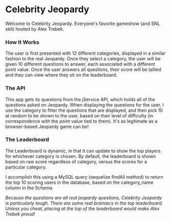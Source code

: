 # Celebrity Jeopardy 

Welcome to Celebrity Jeopardy. Everyone's favorite gameshow (and SNL skit) hosted by Alex Trebek. 

### How It Works
The user is first presented with 12 different categories, displayed in a similar fashion to the real Jeopardy. Once they select a category, the user will be given 10 different questions to answer, each associated with a different point value. Once the user answers all questions, their score will be tallied and they can view where they sit on the leaderboard. 

### The API 
This app gets its questions from the jService API, which holds all of the questions asked on Jeopardy. When displaying the questions for the user, I use the category to filter the questions that are displayed, and then pick 10 at random to be shown to the user, based on their level of difficulty (in correspondence with the point value tied to them). It's as legitimate as a browser-based Jeopardy game can be!

### The Leaderboard
The Leaderboard is dynamic, in that it can update to show the top players for whichever category is chosen. By default, the leaderboard is shown based on raw score regardless of category, versus the scores for a particular category. 

I accomplish this using a MySQL query (sequelize findAll method) to return the top 10 scoring users in the database, based on the category_name column in the Schema. 


_Because the questions are all real jeopardy questions, Celebrity Jeopardy is particularly tough. There are some real brainiacs in the top leaderboard. Unless you cheat, placing at the top of the leaderboard would make Alex Trebek proud!_